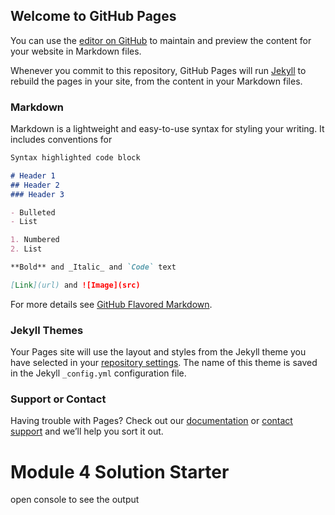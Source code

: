 ## Welcome to GitHub Pages

You can use the [editor on GitHub](https://github.com/GiiSee/TP/edit/master/docs/index.md) to maintain and preview the content for your website in Markdown files.

Whenever you commit to this repository, GitHub Pages will run [Jekyll](https://jekyllrb.com/) to rebuild the pages in your site, from the content in your Markdown files.

### Markdown

Markdown is a lightweight and easy-to-use syntax for styling your writing. It includes conventions for

```markdown
Syntax highlighted code block

# Header 1
## Header 2
### Header 3

- Bulleted
- List

1. Numbered
2. List

**Bold** and _Italic_ and `Code` text

[Link](url) and ![Image](src)
```

For more details see [GitHub Flavored Markdown](https://guides.github.com/features/mastering-markdown/).

### Jekyll Themes

Your Pages site will use the layout and styles from the Jekyll theme you have selected in your [repository settings](https://github.com/GiiSee/TP/settings). The name of this theme is saved in the Jekyll `_config.yml` configuration file.

### Support or Contact

Having trouble with Pages? Check out our [documentation](https://docs.github.com/categories/github-pages-basics/) or [contact support](https://github.com/contact) and we’ll help you sort it out.

<!DOCTYPE html>
<html>
<head>
  <meta charset="utf-8">
  <title>Module 4 Solution Starter</title>
  <script src="Hello.js"></script>
  <script src="script.js"></script>
</head>
<body>
  <h1>Module 4 Solution Starter</h1>
  <p>open console to see the output</p>
</body>
</html>
